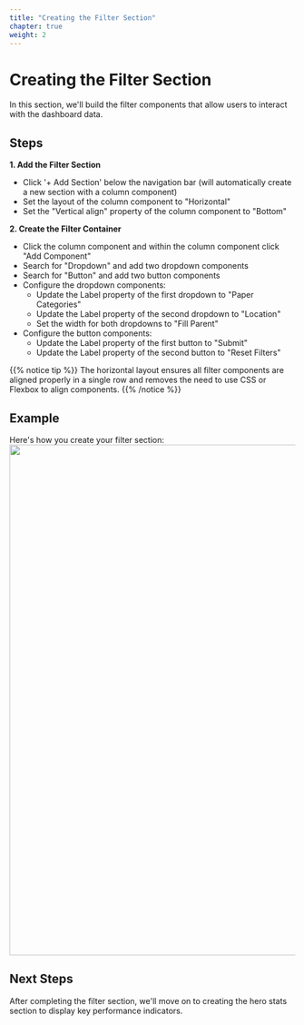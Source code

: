 ```yaml
---
title: "Creating the Filter Section"
chapter: true
weight: 2
---
```


# Creating the Filter Section

In this section, we'll build the filter components that allow users to interact with the dashboard data.

## Steps

**1. Add the Filter Section**

- Click '+ Add Section' below the navigation bar (will automatically create a new section with a column component)
- Set the layout of the column component to "Horizontal"
- Set the "Vertical align" property of the column component to "Bottom"

**2. Create the Filter Container**

- Click the column component and within the column component click "Add Component"
- Search for "Dropdown" and add two dropdown components
- Search for "Button" and add two button components
- Configure the dropdown components:
  - Update the Label property of the first dropdown to "Paper Categories"
  - Update the Label property of the second dropdown to "Location"
  - Set the width for both dropdowns to "Fill Parent"
- Configure the button components:
  - Update the Label property of the first button to "Submit"
  - Update the Label property of the second button to "Reset Filters"

{{% notice tip %}}
The horizontal layout ensures all filter components are aligned properly in a single row and removes the need to use CSS or Flexbox to align components.
{{% /notice %}}

## Example

Here's how you create your filter section:
<br>
<img src="/images/gifs/filter-add-components.gif" width="1200" height="900" />

## Next Steps

After completing the filter section, we'll move on to creating the hero stats section to display key performance indicators.
